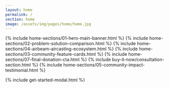 ```yaml
---
layout: home
permalink: /
section: home
image: /assets/img/pages/home/home.jpg
---
```


{% include home-sections/01-hero-main-banner.html %}
{% include home-sections/02-problem-solution-comparison.html %}
{% include home-sections/04-airbeam-aircasting-ecosystem.html %}
{% include home-sections/03-community-feature-cards.html %}
{% include home-sections/07-final-donation-cta.html %}
{% include buy-it-now/consultation-section.html %}
{% include home-sections/05-community-impact-testimonial.html %}

<!-- Include existing modal and scripts -->

{% include get-started-modal.html %}

<script defer type="text/javascript" src="/assets/js/citations.js"></script>
<script defer type="text/javascript" src="/assets/js/modern-home.js"></script>
<script defer type="text/javascript" src="/assets/js/scroll-animations.js"></script>
